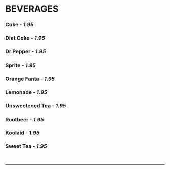 # BEVERAGES

### Coke - *1.95*
### Diet Coke - *1.95*
### Dr Pepper - *1.95*
### Sprite - *1.95*
### Orange Fanta - *1.95*
### Lemonade - *1.95*
### Unsweetened Tea - *1.95*
### Rootbeer - *1.95*
### Koolaid - *1.95*
### Sweet Tea - *1.95*

<br>
<hr>
<br>
<Available/>